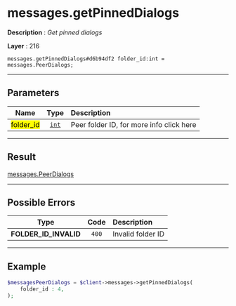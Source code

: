 # messages.getPinnedDialogs

**Description** : *Get pinned dialogs*

**Layer** : 216

```tl
messages.getPinnedDialogs#d6b94df2 folder_id:int = messages.PeerDialogs;
```

---

## Parameters

| Name | Type | Description |
| :---: | :---: | :--- |
| <mark>folder_id</mark> | [`int`](type/int) | Peer folder ID, for more info click here |

---

## Result

[messages.PeerDialogs](type/messages.PeerDialogs)

---

## Possible Errors

| Type | Code | Description |
| :---: | :---: | :--- |
| **FOLDER_ID_INVALID** | `400` | Invalid folder ID |

---

## Example

```php
$messagesPeerDialogs = $client->messages->getPinnedDialogs(
	folder_id : 4,
);
```